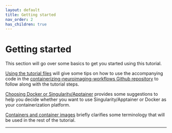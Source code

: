 ```yaml
---
layout: default
title: Getting started
nav_order: 2
has_children: true
---
```


# Getting started

This section will go over some basics to get you started using this tutorial.

[Using the tutorial files] will give some tips on how to use the accompanying code in the [containerizing-neuroimaging-workflows Github repository] to follow along with the tutorial steps.

[Choosing Docker or Singularity/Apptainer] provides some suggestions to help you decide whether you want to use Singularity/Apptainer or Docker as your containerization platform.

[Containers and container images] briefly clarifies some terminology that will be used in the rest of the tutorial.

----

[Using the tutorial files]: https://sarahkeefe.github.io/containerizing-neuroimaging-workflows/1-getting-started/using-the-tutorial-files
[containerizing-neuroimaging-workflows Github repository]: https://github.com/sarahkeefe/containerizing-neuroimaging-workflows
[Choosing Docker or Singularity/Apptainer]: https://sarahkeefe.github.io/containerizing-neuroimaging-workflows/1-getting-started/choosing-docker-or-singularity-apptainer
[Containers and container images]: https://sarahkeefe.github.io/containerizing-neuroimaging-workflows/1-getting-started/containers-and-container-images